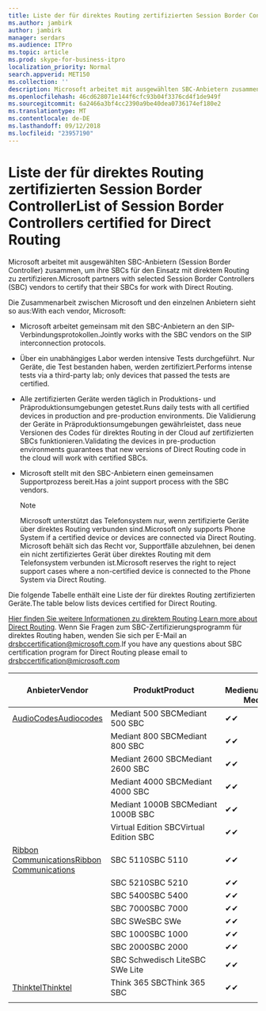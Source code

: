 ```yaml
---
title: Liste der für direktes Routing zertifizierten Session Border Controller
ms.author: jambirk
author: jambirk
manager: serdars
ms.audience: ITPro
ms.topic: article
ms.prod: skype-for-business-itpro
localization_priority: Normal
search.appverid: MET150
ms.collection: ''
description: Microsoft arbeitet mit ausgewählten SBC-Anbietern zusammen, um ihre SBCs für den Einsatz mit direktem Routing zu zertifizieren.
ms.openlocfilehash: 46cd628071e144f6cfc93b04f3376cd4f1de949f
ms.sourcegitcommit: 6a2466a3bf4cc2390a9be40dea0736174ef180e2
ms.translationtype: MT
ms.contentlocale: de-DE
ms.lasthandoff: 09/12/2018
ms.locfileid: "23957190"
---
```

# <a name="list-of-session-border-controllers-certified-for-direct-routing"></a><span data-ttu-id="f5594-103">Liste der für direktes Routing zertifizierten Session Border Controller</span><span class="sxs-lookup"><span data-stu-id="f5594-103">List of Session Border Controllers certified for Direct Routing</span></span>

<span data-ttu-id="f5594-104">Microsoft arbeitet mit ausgewählten SBC-Anbietern (Session Border Controller) zusammen, um ihre SBCs für den Einsatz mit direktem Routing zu zertifizieren.</span><span class="sxs-lookup"><span data-stu-id="f5594-104">Microsoft partners with selected Session Border Controllers (SBC) vendors to certify that their SBCs for work with Direct Routing.</span></span> 

<span data-ttu-id="f5594-105">Die Zusammenarbeit zwischen Microsoft und den einzelnen Anbietern sieht so aus:</span><span class="sxs-lookup"><span data-stu-id="f5594-105">With each vendor, Microsoft:</span></span> 

- <span data-ttu-id="f5594-106">Microsoft arbeitet gemeinsam mit den SBC-Anbietern an den SIP-Verbindungsprotokollen.</span><span class="sxs-lookup"><span data-stu-id="f5594-106">Jointly works with the SBC vendors on the SIP interconnection protocols.</span></span>
- <span data-ttu-id="f5594-107">Über ein unabhängiges Labor werden intensive Tests durchgeführt. Nur Geräte, die Test bestanden haben, werden zertifiziert.</span><span class="sxs-lookup"><span data-stu-id="f5594-107">Performs intense tests via a third-party lab; only devices that passed the tests are certified.</span></span> 
- <span data-ttu-id="f5594-108">Alle zertifizierten Geräte werden täglich in Produktions- und Präproduktionsumgebungen getestet.</span><span class="sxs-lookup"><span data-stu-id="f5594-108">Runs daily tests with all certified devices in production and pre-production environments.</span></span> <span data-ttu-id="f5594-109">Die Validierung der Geräte in Präproduktionsumgebungen gewährleistet, dass neue Versionen des Codes für direktes Routing in der Cloud auf zertifizierten SBCs funktionieren.</span><span class="sxs-lookup"><span data-stu-id="f5594-109">Validating the devices in pre-production environments guarantees that new versions of Direct Routing code in the cloud will work with certified SBCs.</span></span> 
- <span data-ttu-id="f5594-110">Microsoft stellt mit den SBC-Anbietern einen gemeinsamen Supportprozess bereit.</span><span class="sxs-lookup"><span data-stu-id="f5594-110">Has a joint support process with the SBC vendors.</span></span>
 

  > [!NOTE]
  > <span data-ttu-id="f5594-111">Microsoft unterstützt das Telefonsystem nur, wenn zertifizierte Geräte über direktes Routing verbunden sind.</span><span class="sxs-lookup"><span data-stu-id="f5594-111">Microsoft only supports Phone System if a certified device or devices are connected via Direct Routing.</span></span> <span data-ttu-id="f5594-112">Microsoft behält sich das Recht vor, Supportfälle abzulehnen, bei denen ein nicht zertifiziertes Gerät über direktes Routing mit dem Telefonsystem verbunden ist.</span><span class="sxs-lookup"><span data-stu-id="f5594-112">Microsoft reserves the right to reject support cases where a non-certified device is connected to the Phone System via Direct Routing.</span></span> 

<span data-ttu-id="f5594-113">Die folgende Tabelle enthält eine Liste der für direktes Routing zertifizierten Geräte.</span><span class="sxs-lookup"><span data-stu-id="f5594-113">The table below lists devices certified for Direct Routing.</span></span> 

<span data-ttu-id="f5594-114">[Hier finden Sie weitere Informationen zu direktem Routing](https://aka.ms/dr).</span><span class="sxs-lookup"><span data-stu-id="f5594-114">[Learn more about Direct Routing](https://aka.ms/dr).</span></span> <span data-ttu-id="f5594-115">Wenn Sie Fragen zum SBC-Zertifizierungsprogramm für direktes Routing haben, wenden Sie sich per E-Mail an drsbccertification@microsoft.com.</span><span class="sxs-lookup"><span data-stu-id="f5594-115">If you have any questions about SBC certification program for Direct Routing please email to drsbccertification@microsoft.com</span></span>


|<span data-ttu-id="f5594-116">Anbieter</span><span class="sxs-lookup"><span data-stu-id="f5594-116">Vendor</span></span>  |<span data-ttu-id="f5594-117">Produkt</span><span class="sxs-lookup"><span data-stu-id="f5594-117">Product</span></span>  |<span data-ttu-id="f5594-118">Ohne Medienumgehung</span><span class="sxs-lookup"><span data-stu-id="f5594-118">Non-Media Bypass</span></span>  |<span data-ttu-id="f5594-119">Medienumgehung</span><span class="sxs-lookup"><span data-stu-id="f5594-119">Media Bypass</span></span>  |<span data-ttu-id="f5594-120">Softwareversion</span><span class="sxs-lookup"><span data-stu-id="f5594-120">Software Version</span></span>|
|---------|---------|---------|---------|---------|
|[<span data-ttu-id="f5594-121">AudioCodes</span><span class="sxs-lookup"><span data-stu-id="f5594-121">Audiocodes</span></span>](https://www.audiocodes.com/solutions-products/products/products-for-microsoft-365/sbcs-media-gateways)    |   <span data-ttu-id="f5594-122">Mediant 500 SBC</span><span class="sxs-lookup"><span data-stu-id="f5594-122">Mediant 500 SBC</span></span>       |    <span data-ttu-id="f5594-123">&#10004;</span><span class="sxs-lookup"><span data-stu-id="f5594-123">&#10004;</span></span>     |    <span data-ttu-id="f5594-124">Steht noch aus</span><span class="sxs-lookup"><span data-stu-id="f5594-124">Pending</span></span>      |     <span data-ttu-id="f5594-125">7.20A.200.055</span><span class="sxs-lookup"><span data-stu-id="f5594-125">7.20A.200.055</span></span>     |
|  |   <span data-ttu-id="f5594-126">Mediant 800 SBC</span><span class="sxs-lookup"><span data-stu-id="f5594-126">Mediant 800 SBC</span></span>       |    <span data-ttu-id="f5594-127">&#10004;</span><span class="sxs-lookup"><span data-stu-id="f5594-127">&#10004;</span></span>      |     <span data-ttu-id="f5594-128">Steht noch aus</span><span class="sxs-lookup"><span data-stu-id="f5594-128">Pending</span></span>    |      <span data-ttu-id="f5594-129">7.20A.200.055</span><span class="sxs-lookup"><span data-stu-id="f5594-129">7.20A.200.055</span></span>    |
|     |      <span data-ttu-id="f5594-130">Mediant 2600 SBC</span><span class="sxs-lookup"><span data-stu-id="f5594-130">Mediant 2600 SBC</span></span>    |     <span data-ttu-id="f5594-131">&#10004;</span><span class="sxs-lookup"><span data-stu-id="f5594-131">&#10004;</span></span>     |    <span data-ttu-id="f5594-132">Steht noch aus</span><span class="sxs-lookup"><span data-stu-id="f5594-132">Pending</span></span>     |    <span data-ttu-id="f5594-133">7.20A.200.055</span><span class="sxs-lookup"><span data-stu-id="f5594-133">7.20A.200.055</span></span>      |
|     |   <span data-ttu-id="f5594-134">Mediant 4000 SBC</span><span class="sxs-lookup"><span data-stu-id="f5594-134">Mediant 4000 SBC</span></span>       |     <span data-ttu-id="f5594-135">&#10004;</span><span class="sxs-lookup"><span data-stu-id="f5594-135">&#10004;</span></span>     |    <span data-ttu-id="f5594-136">Steht noch aus</span><span class="sxs-lookup"><span data-stu-id="f5594-136">Pending</span></span>     |    <span data-ttu-id="f5594-137">7.20A.200.055</span><span class="sxs-lookup"><span data-stu-id="f5594-137">7.20A.200.055</span></span>      |
|     |    <span data-ttu-id="f5594-138">Mediant 1000B SBC</span><span class="sxs-lookup"><span data-stu-id="f5594-138">Mediant 1000B  SBC</span></span>   |    <span data-ttu-id="f5594-139">&#10004;</span><span class="sxs-lookup"><span data-stu-id="f5594-139">&#10004;</span></span>      |  <span data-ttu-id="f5594-140">Steht noch aus</span><span class="sxs-lookup"><span data-stu-id="f5594-140">Pending</span></span>       |    <span data-ttu-id="f5594-141">7.20A.200.055</span><span class="sxs-lookup"><span data-stu-id="f5594-141">7.20A.200.055</span></span>   |
|     |   <span data-ttu-id="f5594-142">Virtual Edition SBC</span><span class="sxs-lookup"><span data-stu-id="f5594-142">Virtual Edition SBC</span></span>    |   <span data-ttu-id="f5594-143">&#10004;</span><span class="sxs-lookup"><span data-stu-id="f5594-143">&#10004;</span></span>   |<span data-ttu-id="f5594-144">Steht noch aus</span><span class="sxs-lookup"><span data-stu-id="f5594-144">Pending</span></span>         |     <span data-ttu-id="f5594-145">7.20A.200.055</span><span class="sxs-lookup"><span data-stu-id="f5594-145">7.20A.200.055</span></span>     |
|[<span data-ttu-id="f5594-146">Ribbon Communications</span><span class="sxs-lookup"><span data-stu-id="f5594-146">Ribbon Communications</span></span>](https://ribboncommunications.com/solutions/enterprise-solutions/microsoft-skype-business)     | <span data-ttu-id="f5594-147">SBC 5110</span><span class="sxs-lookup"><span data-stu-id="f5594-147">SBC 5110</span></span>    |    <span data-ttu-id="f5594-148">&#10004;</span><span class="sxs-lookup"><span data-stu-id="f5594-148">&#10004;</span></span>      |   <span data-ttu-id="f5594-149">Steht noch aus</span><span class="sxs-lookup"><span data-stu-id="f5594-149">Pending</span></span>      |     <span data-ttu-id="f5594-150">V6.2</span><span class="sxs-lookup"><span data-stu-id="f5594-150">V6.2</span></span>     |
|     |<span data-ttu-id="f5594-151">SBC 5210</span><span class="sxs-lookup"><span data-stu-id="f5594-151">SBC 5210</span></span>     |     <span data-ttu-id="f5594-152">&#10004;</span><span class="sxs-lookup"><span data-stu-id="f5594-152">&#10004;</span></span>     |    <span data-ttu-id="f5594-153">Steht noch aus</span><span class="sxs-lookup"><span data-stu-id="f5594-153">Pending</span></span>     |    <span data-ttu-id="f5594-154">V6.2</span><span class="sxs-lookup"><span data-stu-id="f5594-154">V6.2</span></span>      |
|     | <span data-ttu-id="f5594-155">SBC 5400</span><span class="sxs-lookup"><span data-stu-id="f5594-155">SBC 5400</span></span>     |    <span data-ttu-id="f5594-156">&#10004;</span><span class="sxs-lookup"><span data-stu-id="f5594-156">&#10004;</span></span>  |    <span data-ttu-id="f5594-157">Steht noch aus</span><span class="sxs-lookup"><span data-stu-id="f5594-157">Pending</span></span>     |   <span data-ttu-id="f5594-158">V6.2</span><span class="sxs-lookup"><span data-stu-id="f5594-158">V6.2</span></span>    |
|     |<span data-ttu-id="f5594-159">SBC 7000</span><span class="sxs-lookup"><span data-stu-id="f5594-159">SBC 7000</span></span>     |     <span data-ttu-id="f5594-160">&#10004;</span><span class="sxs-lookup"><span data-stu-id="f5594-160">&#10004;</span></span>  |    <span data-ttu-id="f5594-161">Steht noch aus</span><span class="sxs-lookup"><span data-stu-id="f5594-161">Pending</span></span>     |    <span data-ttu-id="f5594-162">V6.2</span><span class="sxs-lookup"><span data-stu-id="f5594-162">V6.2</span></span>      |
|     | <span data-ttu-id="f5594-163">SBC SWe</span><span class="sxs-lookup"><span data-stu-id="f5594-163">SBC SWe</span></span>  |   <span data-ttu-id="f5594-164">&#10004;</span><span class="sxs-lookup"><span data-stu-id="f5594-164">&#10004;</span></span>    |    <span data-ttu-id="f5594-165">Steht noch aus</span><span class="sxs-lookup"><span data-stu-id="f5594-165">Pending</span></span>     |    <span data-ttu-id="f5594-166">V6.2</span><span class="sxs-lookup"><span data-stu-id="f5594-166">V6.2</span></span>      |
|     |<span data-ttu-id="f5594-167">SBC 1000</span><span class="sxs-lookup"><span data-stu-id="f5594-167">SBC 1000</span></span>   |     <span data-ttu-id="f5594-168">&#10004;</span><span class="sxs-lookup"><span data-stu-id="f5594-168">&#10004;</span></span>   |     <span data-ttu-id="f5594-169">Steht noch aus</span><span class="sxs-lookup"><span data-stu-id="f5594-169">Pending</span></span>    |    <span data-ttu-id="f5594-170">V7.0.2</span><span class="sxs-lookup"><span data-stu-id="f5594-170">V7.0.2</span></span>   |<span data-ttu-id="f5594-171">&#10004;</span><span class="sxs-lookup"><span data-stu-id="f5594-171">&#10004;</span></span> 
|     | <span data-ttu-id="f5594-172">SBC 2000</span><span class="sxs-lookup"><span data-stu-id="f5594-172">SBC 2000</span></span>    |     <span data-ttu-id="f5594-173">&#10004;</span><span class="sxs-lookup"><span data-stu-id="f5594-173">&#10004;</span></span>   |    <span data-ttu-id="f5594-174">Steht noch aus</span><span class="sxs-lookup"><span data-stu-id="f5594-174">Pending</span></span>     |    <span data-ttu-id="f5594-175">V7.0.2</span><span class="sxs-lookup"><span data-stu-id="f5594-175">V7.0.2</span></span>      |
|     | <span data-ttu-id="f5594-176">SBC Schwedisch Lite</span><span class="sxs-lookup"><span data-stu-id="f5594-176">SBC SWe Lite</span></span>     |<span data-ttu-id="f5594-177">&#10004;</span><span class="sxs-lookup"><span data-stu-id="f5594-177">&#10004;</span></span> | <span data-ttu-id="f5594-178">Steht noch aus</span><span class="sxs-lookup"><span data-stu-id="f5594-178">Pending</span></span> | <span data-ttu-id="f5594-179">V7.0.4</span><span class="sxs-lookup"><span data-stu-id="f5594-179">V7.0.4</span></span>
|[<span data-ttu-id="f5594-180">Thinktel</span><span class="sxs-lookup"><span data-stu-id="f5594-180">Thinktel</span></span>](https://www.thinktel.ca/services/think-365/think-365-overview/)     |    <span data-ttu-id="f5594-181">Think 365 SBC</span><span class="sxs-lookup"><span data-stu-id="f5594-181">Think 365 SBC</span></span>      |  <span data-ttu-id="f5594-182">&#10004;</span><span class="sxs-lookup"><span data-stu-id="f5594-182">&#10004;</span></span>       |    <span data-ttu-id="f5594-183">Steht noch aus</span><span class="sxs-lookup"><span data-stu-id="f5594-183">Pending</span></span>     |   <span data-ttu-id="f5594-184">V1.4</span><span class="sxs-lookup"><span data-stu-id="f5594-184">V1.4</span></span>       |
|     |         |         |         |         |
